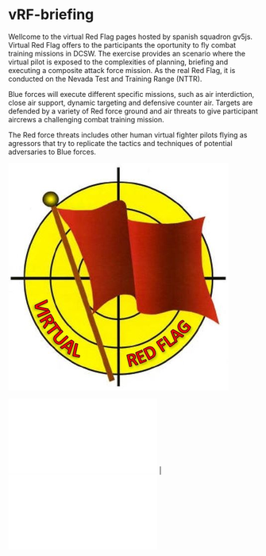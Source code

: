 # vRF-briefing
Wellcome to the virtual Red Flag pages hosted by spanish squadron gv5js. Virtual Red Flag offers to the participants the oportunity to fly combat training missions in DCSW. The exercise provides an scenario where the virtual pilot is exposed to the complexities of planning, briefing and executing a composite attack force mission. As the real Red Flag, it is conducted on the Nevada Test and Training Range (NTTR).
 

Blue forces will execute different specific missions, such as air interdiction, close air support, dynamic targeting and defensive counter air. Targets are defended by a variety of Red force ground and air threats to give participant aircrews a challenging combat training mission.

 
The Red force threats includes other human virtual fighter pilots flying as agressors that try to replicate the tactics and techniques of potential adversaries to Blue forces.

 

![](Images/LogovRF.JPG)


![vRF Spins](/vRF-briefing/docs/spins.md) | ![vRF Local Procedures](/vRF-briefing/docs/LocalProcedures.md)

